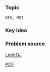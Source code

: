 
### Topic

    DFS, MST


### Key Idea



### Problem source

[LightOJ](http://lightoj.com/volume_showproblem.php?problem=1123)

[PDF](http://lightoj.com/volume_showproblem.php?problem=1123&language=english&type=pdf)

